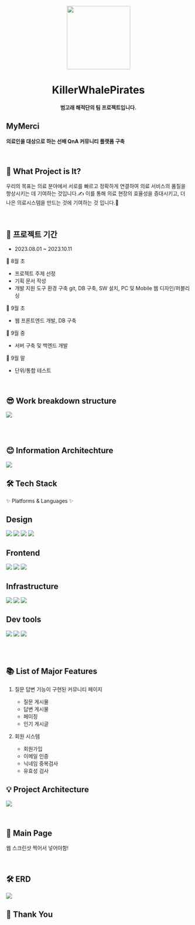 <!-- logo -->
<p align="center">
    <a href="https://logseq.com" alt="Logseq Logo">
    <img src="https://user-images.githubusercontent.com/25513724/220608753-f33db466-af72-4611-b603-411440c15ed0.png?sanatize=true" height="173"/></a>
</p>

<h1 align="center"> KillerWhalePirates </h1>

<h4 align="center">
범고래 해적단의 팀 프로젝트입니다.
</h4>

## MyMerci

<b>의료인을 대상으로 하는 선배 QnA 커뮤니티 플랫폼 구축</b>

<br/>

## 👀 What Project is It?

우리의 목표는 의료 분야에서 서로를 빠르고 정확하게 연결하여 의료 서비스의 품질을 향상시키는 데 기여하는 것입니다.✍️ 
이를 통해 의료 현장의 효율성을 증대시키고, 더 나은 의료시스템을 만드는 것에 기여하는 것 입니다.🎉

<br/>

## 📆 프로젝트 기간

- 2023.08.01 ~ 2023.10.11

🌊 8월 초<br>
- 프로젝트 주제 선정<br>
- 기획 문서 작성<br>
- 개발 지원 도구 환경 구축 git, DB 구축, SW 설치, PC 및 Mobile 웹 디자인/퍼블리싱<br>

🌰 9월 초<br>
- 웹 프론트엔드 개발, DB 구축<br>

🌰 9월 중<br>
- 서버 구축 및 백엔드 개발<br>

🌰 9월 말<br>
- 단위/통합 테스트<br>

<br/>

## 😎 Work breakdown structure
<p>
  <img src="https://github.com/activenursi/KillerWhalePirates/assets/117716774/055311e7-9584-468d-96cb-f352b4312ca4">
</p>
<br/>
<br/>

## 😊 Information Architechture
<p>
  <img src="https://github.com/activenursi/KillerWhalePirates/assets/117716774/64b4f717-6f9c-4f40-87a9-a4d73d1928ca">
</p>


## 🛠 Tech Stack 
<p>✨ Platforms & Languages ✨</p>

## Design

<p>
  <img src="https://img.shields.io/badge/Figma-F24E1E?style=for-the-badge&logo=Figma&logoColor=white"/>
  <img src="https://img.shields.io/badge/Adobe Illustrator-FF9A00?style=for-the-badge&logo=Adobe Illustrator&logoColor=white"/>
  <img src="https://img.shields.io/badge/Adobe Photoshop-31A8FF?style=for-the-badge&logo=Adobe Photoshop&logoColor=white"/>
  <img src="https://img.shields.io/badge/css-1572B6?style=for-the-badge&logo=css3&logoColor=white">
</p>

## Frontend

<p>
  <img src="https://img.shields.io/badge/javascript-F7DF1E?style=for-the-badge&logo=javascript&logoColor=black">
  <img src="https://img.shields.io/badge/html-E34F26?style=for-the-badge&logo=html5&logoColor=white">
  <img src="https://img.shields.io/badge/css-1572B6?style=for-the-badge&logo=css3&logoColor=white">
</p>


## Infrastructure

<p>
  <img src="https://img.shields.io/badge/AWS-%23FF9900.svg?style=for-the-badge&logo=amazon-aws&logoColor=white" > 
  <img src="https://img.shields.io/badge/AWS amplify-CA4245?style=for-the-badge&logo=AWS amplify&logoColor=white">
  <img src="https://img.shields.io/badge/route53-F7A81B?style=for-the-badge&logo=route53&logoColor=white">
</p>

## Dev tools

<p> 
  <img src="https://img.shields.io/badge/Visual%20Studio%20Code-0078d7.svg?style=for-the-badge&logo=visual-studio-code&logoColor=white">
  <img src="https://img.shields.io/badge/git-%23F05033.svg?style=for-the-badge&logo=git&logoColor=white">
  <img src="https://img.shields.io/badge/github-%23121011.svg?style=for-the-badge&logo=github&logoColor=white">
</p>

<br>
<br>

## 📚 List of Major Features

1. 질문 답변 기능이 구현된 커뮤니티 페이지 
   - 질문 게시물
   - 답변 게시물
   - 페이징
   - 인기 게시글

2. 회원 시스템 
   - 회원가입
   - 이메일 인증
   - 닉네임 중복검사
   - 유효성 검사
     
## 💡 Project Architecture
<p>
  <img src="https://github.com/activenursi/KillerWhalePirates/assets/117716774/de3ed312-40a8-48a8-9139-971c67c2e1b4">
</p>

<br/>

## 🔌 Main Page

웹 스크린샷 찍어서 넣어야함!

<br/>

## 🛠️ ERD 
<p>
  <img src="https://github.com/activenursi/KillerWhalePirates/assets/117716774/c12908f5-c850-4493-9cd3-368c9d770a76">
</p>


## 🙏 Thank You
